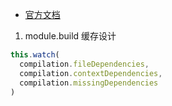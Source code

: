 * [官方文档](https://webpack.js.org/configuration/cache/)

1. module.build 缓存设计

```javascript
this.watch(
  compilation.fileDependencies,
  compilation.contextDependencies,
  compilation.missingDependencies
)
```